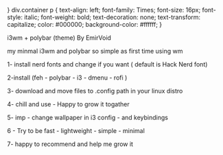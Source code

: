 }
div.container p {
text-align: left;
font-family: Times;
font-size: 16px;
font-style: italic;
font-weight: bold;
text-decoration: none;
text-transform: capitalize;
color: #000000;
background-color: #ffffff;
}
</style>

<div class="container">
<p>i3wm + polybar (theme) By EmirVoid</p>
<p>my minmal i3wm and polybar so simple as first time using wm</p>
<p>1- install nerd fonts and change if you want ( default is Hack Nerd font)</p>
<p>2-install (feh - polybar - i3 - dmenu - rofi )</p>
<p>3- download and move files to .config path in your linux distro </p>
<p>4- chill and use - Happy to grow it togather</p>
<p>5- imp - change wallpaper in i3 config - and keybindings</p>
<p>6 - Try to be fast - lightweight - simple - minimal</p>
<p>7- happy to recommend and help me grow it</p>
</div>
